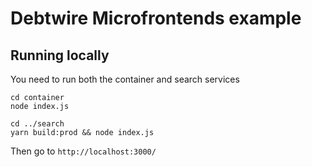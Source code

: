 # Debtwire Microfrontends example

## Running locally

You need to run both the container and search services

```
cd container
node index.js

cd ../search
yarn build:prod && node index.js
```

Then go to `http://localhost:3000/`

